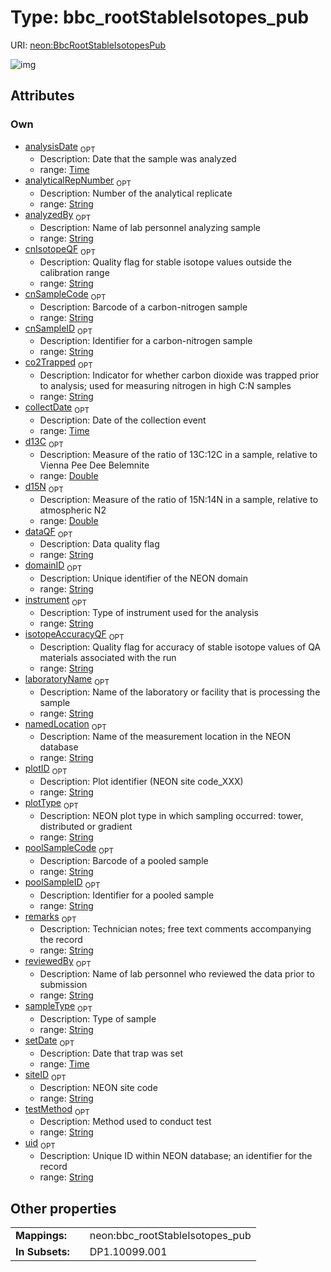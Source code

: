 
# Type: bbc_rootStableIsotopes_pub




URI: [neon:BbcRootStableIsotopesPub](https://data.neonscience.org/BbcRootStableIsotopesPub)


![img](http://yuml.me/diagram/nofunky;dir:TB/class/[BbcRootStableIsotopesPub&#124;uid:string%20%3F;domainID:string%20%3F;siteID:string%20%3F;plotID:string%20%3F;remarks:string%20%3F;setDate:time%20%3F;collectDate:time%20%3F;sampleType:string%20%3F;plotType:string%20%3F;laboratoryName:string%20%3F;instrument:string%20%3F;testMethod:string%20%3F;analysisDate:time%20%3F;analyzedBy:string%20%3F;dataQF:string%20%3F;cnSampleCode:string%20%3F;cnSampleID:string%20%3F;reviewedBy:string%20%3F;namedLocation:string%20%3F;analyticalRepNumber:string%20%3F;cnIsotopeQF:string%20%3F;d13C:double%20%3F;d15N:double%20%3F;poolSampleCode:string%20%3F;poolSampleID:string%20%3F;isotopeAccuracyQF:string%20%3F;co2Trapped:string%20%3F])

## Attributes


### Own

 * [analysisDate](analysisDate.md)  <sub>OPT</sub>
    * Description: Date that the sample was analyzed
    * range: [Time](types/Time.md)
 * [analyticalRepNumber](analyticalRepNumber.md)  <sub>OPT</sub>
    * Description: Number of the analytical replicate
    * range: [String](types/String.md)
 * [analyzedBy](analyzedBy.md)  <sub>OPT</sub>
    * Description: Name of lab personnel analyzing sample
    * range: [String](types/String.md)
 * [cnIsotopeQF](cnIsotopeQF.md)  <sub>OPT</sub>
    * Description: Quality flag for stable isotope values outside the calibration range
    * range: [String](types/String.md)
 * [cnSampleCode](cnSampleCode.md)  <sub>OPT</sub>
    * Description: Barcode of a carbon-nitrogen sample
    * range: [String](types/String.md)
 * [cnSampleID](cnSampleID.md)  <sub>OPT</sub>
    * Description: Identifier for a carbon-nitrogen sample
    * range: [String](types/String.md)
 * [co2Trapped](co2Trapped.md)  <sub>OPT</sub>
    * Description: Indicator for whether carbon dioxide was trapped prior to analysis; used for measuring nitrogen in high C:N samples
    * range: [String](types/String.md)
 * [collectDate](collectDate.md)  <sub>OPT</sub>
    * Description: Date of the collection event
    * range: [Time](types/Time.md)
 * [d13C](d13C.md)  <sub>OPT</sub>
    * Description: Measure of the ratio of 13C:12C in a sample, relative to Vienna Pee Dee Belemnite
    * range: [Double](types/Double.md)
 * [d15N](d15N.md)  <sub>OPT</sub>
    * Description: Measure of the ratio of 15N:14N in a sample, relative to atmospheric N2
    * range: [Double](types/Double.md)
 * [dataQF](dataQF.md)  <sub>OPT</sub>
    * Description: Data quality flag
    * range: [String](types/String.md)
 * [domainID](domainID.md)  <sub>OPT</sub>
    * Description: Unique identifier of the NEON domain
    * range: [String](types/String.md)
 * [instrument](instrument.md)  <sub>OPT</sub>
    * Description: Type of instrument used for the analysis
    * range: [String](types/String.md)
 * [isotopeAccuracyQF](isotopeAccuracyQF.md)  <sub>OPT</sub>
    * Description: Quality flag for accuracy of stable isotope values of QA materials associated with the run
    * range: [String](types/String.md)
 * [laboratoryName](laboratoryName.md)  <sub>OPT</sub>
    * Description: Name of the laboratory or facility that is processing the sample
    * range: [String](types/String.md)
 * [namedLocation](namedLocation.md)  <sub>OPT</sub>
    * Description: Name of the measurement location in the NEON database
    * range: [String](types/String.md)
 * [plotID](plotID.md)  <sub>OPT</sub>
    * Description: Plot identifier (NEON site code_XXX)
    * range: [String](types/String.md)
 * [plotType](plotType.md)  <sub>OPT</sub>
    * Description: NEON plot type in which sampling occurred: tower, distributed or gradient
    * range: [String](types/String.md)
 * [poolSampleCode](poolSampleCode.md)  <sub>OPT</sub>
    * Description: Barcode of a pooled sample
    * range: [String](types/String.md)
 * [poolSampleID](poolSampleID.md)  <sub>OPT</sub>
    * Description: Identifier for a pooled sample
    * range: [String](types/String.md)
 * [remarks](remarks.md)  <sub>OPT</sub>
    * Description: Technician notes; free text comments accompanying the record
    * range: [String](types/String.md)
 * [reviewedBy](reviewedBy.md)  <sub>OPT</sub>
    * Description: Name of lab personnel who reviewed the data prior to submission
    * range: [String](types/String.md)
 * [sampleType](sampleType.md)  <sub>OPT</sub>
    * Description: Type of sample
    * range: [String](types/String.md)
 * [setDate](setDate.md)  <sub>OPT</sub>
    * Description: Date that trap was set
    * range: [Time](types/Time.md)
 * [siteID](siteID.md)  <sub>OPT</sub>
    * Description: NEON site code
    * range: [String](types/String.md)
 * [testMethod](testMethod.md)  <sub>OPT</sub>
    * Description: Method used to conduct test
    * range: [String](types/String.md)
 * [uid](uid.md)  <sub>OPT</sub>
    * Description: Unique ID within NEON database; an identifier for the record
    * range: [String](types/String.md)

## Other properties

|  |  |  |
| --- | --- | --- |
| **Mappings:** | | neon:bbc_rootStableIsotopes_pub |
| **In Subsets:** | | DP1.10099.001 |

